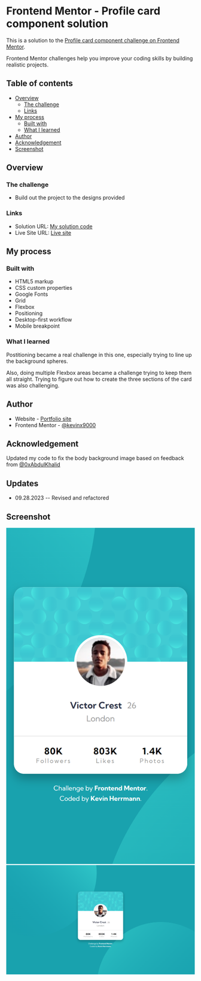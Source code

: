 # Frontend Mentor - Profile card component solution

This is a solution to the [Profile card component challenge on Frontend Mentor](https://www.frontendmentor.io/challenges/profile-card-component-cfArpWshJ). 

Frontend Mentor challenges help you improve your coding skills by building realistic projects. 

## Table of contents

- [Overview](#overview)
  - [The challenge](#the-challenge)
  - [Links](#links)
- [My process](#my-process)
  - [Built with](#built-with)
  - [What I learned](#what-i-learned)
- [Author](#author)
- [Acknowledgement](#acknowledgement)
- [Screenshot](#screenshot)

## Overview

### The challenge

- Build out the project to the designs provided

### Links

- Solution URL: [My solution code](https://github.com/kevinx9000/profile-card-component)
- Live Site URL: [Live site](https://kevinx9000.github.io/profile-card-component/)

## My process

### Built with

- HTML5 markup
- CSS custom properties
- Google Fonts
- Grid
- Flexbox
- Positioning
- Desktop-first workflow
- Mobile breakpoint

### What I learned

Postitioning became a real challenge in this one, especially trying to line up the background spheres.

Also, doing multiple Flexbox areas became a challenge trying to keep them all straight. Trying to figure out how to create the three sections of the card was also challenging.

## Author

- Website - [Portfolio site](https://kevinherrmann.quest)
- Frontend Mentor - [@kevinx9000](https://www.frontendmentor.io/profile/kevinx9000)


## Acknowledgement

Updated my code to fix the body background image based on feedback from [@0xAbdulKhalid](https://www.frontendmentor.io/profile/0xAbdulKhalid)

## Updates

- 09.28.2023 -- Revised and refactored

## Screenshot

![My Desktop Screenshot](/my-screenshots/my-mobile-screenshot-375.png/)
![My Mobile Screenshot](/my-screenshots/my-desktop-screenshot-1440.png)